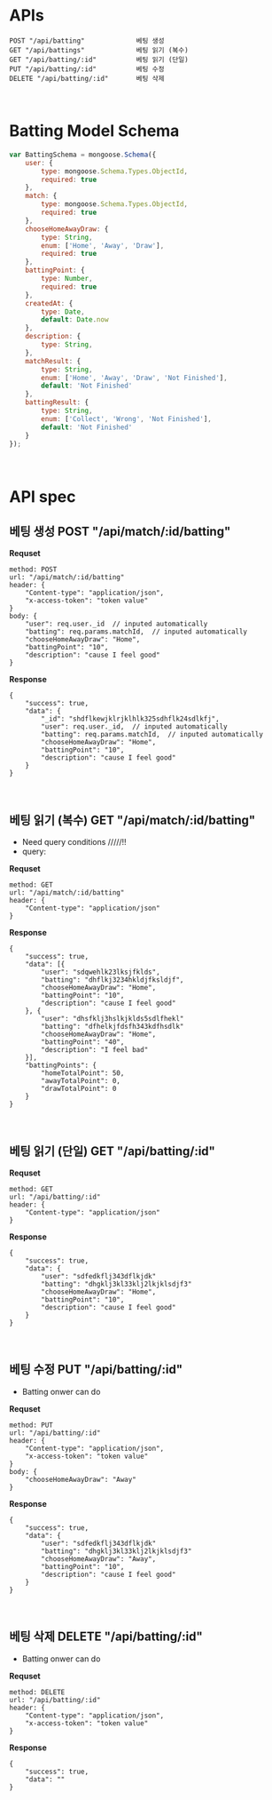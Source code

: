# APIs
```
POST "/api/batting"             베팅 생성
GET "/api/battings"             베팅 읽기 (복수)
GET "/api/batting/:id"          베팅 읽기 (단일)
PUT "/api/batting/:id"          베팅 수정
DELETE "/api/batting/:id"       베팅 삭제
```
<br>

# Batting Model Schema
```js
var BattingSchema = mongoose.Schema({
    user: {
        type: mongoose.Schema.Types.ObjectId,
        required: true
    },
    match: {
        type: mongoose.Schema.Types.ObjectId,
        required: true
    },
    chooseHomeAwayDraw: {
        type: String,
        enum: ['Home', 'Away', 'Draw'],
        required: true
    },
    battingPoint: {
        type: Number,
        required: true
    },
    createdAt: {
        type: Date,
        default: Date.now
    },
    description: {
        type: String,
    },
    matchResult: {
        type: String,
        enum: ['Home', 'Away', 'Draw', 'Not Finished'],
        default: 'Not Finished'
    },
    battingResult: {
        type: String,
        enum: ['Collect', 'Wrong', 'Not Finished'],
        default: 'Not Finished'
    }
});
```
<br>

# API spec

## __베팅 생성__ POST "/api/match/:id/batting" 
__Requset__
```
method: POST
url: "/api/match/:id/batting"
header: { 
    "Content-type": "application/json", 
    "x-access-token": "token value" 
}
body: {
    "user": req.user._id  // inputed automatically
    "batting": req.params.matchId,  // inputed automatically
    "chooseHomeAwayDraw": "Home",
    "battingPoint": "10",
    "description": "cause I feel good"
}
```

__Response__
```
{
    "success": true,
    "data": {
        "_id": "shdflkewjklrjklhlk325sdhflk24sdlkfj",
        "user": req.user._id,  // inputed automatically
        "batting": req.params.matchId,  // inputed automatically
        "chooseHomeAwayDraw": "Home",
        "battingPoint": "10",
        "description": "cause I feel good"
    }
}
```
<br>

## __베팅 읽기 (복수)__ GET "/api/match/:id/batting"
- Need query conditions                 /////!!
- query: 

__Requset__
```
method: GET
url: "/api/match/:id/batting"
header: { 
    "Content-type": "application/json" 
}
```

__Response__
```
{
    "success": true,
    "data": [{
        "user": "sdqwehlk23lksjfklds",
        "batting": "dhflkj3234hkldjfksldjf",
        "chooseHomeAwayDraw": "Home",
        "battingPoint": "10",
        "description": "cause I feel good"
    }, {
        "user": "dhsfklj3hslkjklds5sdlfhekl"
        "batting": "dfhelkjfdsfh343kdfhsdlk"
        "chooseHomeAwayDraw": "Home",
        "battingPoint": "40",
        "description": "I feel bad"
    }],
    "battingPoints": {
        "homeTotalPoint": 50,
        "awayTotalPoint": 0,
        "drawTotalPoint": 0
    }
}
```
<br>

## __베팅 읽기 (단일)__ GET "/api/batting/:id"
__Requset__
```
method: GET
url: "/api/batting/:id"
header: { 
    "Content-type": "application/json" 
}
```

__Response__
```
{
    "success": true,
    "data": {
        "user": "sdfedkflj343dflkjdk"
        "batting": "dhgklj3kl33klj2lkjklsdjf3" 
        "chooseHomeAwayDraw": "Home",
        "battingPoint": "10",
        "description": "cause I feel good"
    }
}
```
<br>


## __베팅 수정__ PUT "/api/batting/:id"
- Batting onwer can do

__Requset__
```
method: PUT
url: "/api/batting/:id"
header: { 
    "Content-type": "application/json", 
    "x-access-token": "token value" 
}
body: {
    "chooseHomeAwayDraw": "Away"
}
```

__Response__
```
{
    "success": true,
    "data": {
        "user": "sdfedkflj343dflkjdk"
        "batting": "dhgklj3kl33klj2lkjklsdjf3" 
        "chooseHomeAwayDraw": "Away",
        "battingPoint": "10",
        "description": "cause I feel good"
    }
}
```
<br>

## __베팅 삭제__ DELETE "/api/batting/:id"
- Batting onwer can do

__Requset__
```
method: DELETE
url: "/api/batting/:id"
header: {
    "Content-type": "application/json",
    "x-access-token": "token value"
}
```

__Response__
```
{
    "success": true,
    "data": ""
}
```